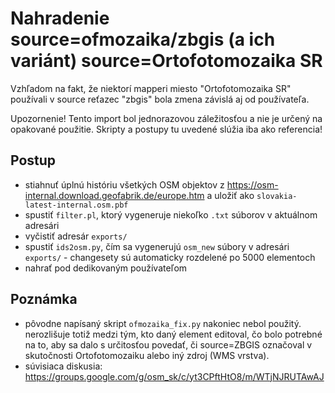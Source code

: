 # Nahradenie source=ofmozaika/zbgis (a ich variánt) source=Ortofotomozaika SR

Vzhľadom na fakt, že niektorí mapperi miesto "Ortofotomozaika SR" používali v source reťazec "zbgis" bola zmena závislá aj od používateľa.

Upozornenie! Tento import bol jednorazovou záležitosťou a nie je určený na opakované použitie. Skripty a postupy tu uvedené slúžia iba ako referencia!

## Postup

- stiahnuť úplnú históriu všetkých OSM objektov z https://osm-internal.download.geofabrik.de/europe.htm a uložiť ako `slovakia-latest-internal.osm.pbf`
- spustiť `filter.pl`, ktorý vygeneruje niekoľko `.txt` súborov v aktuálnom adresári
- vyčistiť adresár `exports/`
- spustiť `ids2osm.py`, čím sa vygenerujú `osm_new` súbory v adresári `exports/` - changesety sú automaticky rozdelené po 5000 elementoch
- nahrať pod dedikovaným používateľom

## Poznámka

- pôvodne napísaný skript `ofmozaika_fix.py` nakoniec nebol použitý. nerozlišuje totiž medzi tým, kto daný element editoval, čo bolo potrebné na to, aby sa dalo s určitosťou povedať, či source=ZBGIS označoval v skutočnosti Ortofotomozaiku alebo iný zdroj (WMS vrstva).
- súvisiaca diskusia: https://groups.google.com/g/osm_sk/c/yt3CPftHtO8/m/WTjNJRUTAwAJ
